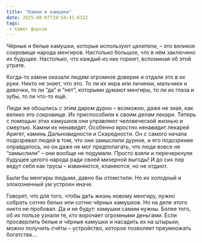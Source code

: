 ```yaml
---
title: "Камни и камушки"
date: 2025-08-07T19:54:41.631Z
tags:
 - Сюжет форсов
---
```


Чёрные и белые камушки, которые используют целители, – это великое
сокровище народа менгиров. Настолько большое, что в нём заключено их
будущее. Настолько, что каждый из них горюет, вспоминая об этой утрате.

Когда-то камни оказали людям огромное доверие и отдали это в их руки.
Никто не знает, что это. То ли их икра или личинки, мальчики и девочки,
то ли “да” и “нет”, которыми думают менгиры, то ли их глаза и зубы, то
ли что-то ещё.

Люди же обошлись с этим даром дурно – возможно, даже не зная, как велико
это сокровище. Их приспособили к своим делам лекари. Теперь с помощью
этих камушков они управляют человеческой жизнью и смертью. Камни их
ненавидят. Особенно яростно ненавидит лекарей Аригет, камень
Дальновидности и Скаредности. Он с самого начала подозревал людей в том,
что они замыслили дурное, и его подозрение оправдалось, но он даже не
мог предполагать, что люди вовсе не “замыслили” – они вообще не
подумали. Просто взяли и перечеркнули будущее целого народа ради своей
мизерной выгоды! И до сих пор ведут себя как трусы – извиняются,
кланяются, но не отдают.

Были бы менгиры людьми, давно бы отомстили. Но их холодный и
злокозненный ум устроен иначе.

Говорят, что для того, чтобы дать жизнь новому менгиру, нужно собрать
сотню белых или сотню чёрных камушков. Но на деле этого никто не
пробовал. Да и не будут: камушки самим нужны. Более того, об их пользе
узнали те, кто ворочает огромными деньгами. Если просверлить белые и
чёрные камушки и насадить их на штырьки, можно получить счёты –
устройство, которое позволяет преумножать богатства…

